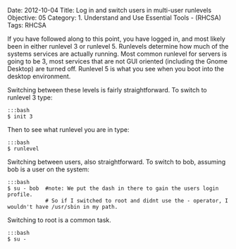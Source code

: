 Date: 2012-10-04
Title: Log in and switch users in multi-user runlevels 
Objective: 05
Category: 1. Understand and Use Essential Tools - (RHCSA)
Tags: RHCSA

If you have followed along to this point, you have logged in, and most likely been in either runlevel 3 or runlevel 5. Runlevels determine how much of the systems services are actually running. Most common runlevel for servers is going to be 3, most services that are not GUI oriented (including the Gnome Desktop) are turned off. Runlevel 5 is what you see when you boot into the desktop environment.

Switching between these levels is fairly straightforward. To switch to runlevel 3 type:

    :::bash
    $ init 3

Then to see what runlevel you are in type:

    :::bash
    $ runlevel

Switching between users, also straightforward. To switch to bob, assuming bob is a user on the system:

    :::bash
    $ su - bob  #note: We put the dash in there to gain the users login profile.
                # So if I switched to root and didnt use the - operator, I wouldn't have /usr/sbin in my path.

Switching to root is a common task.

    :::bash
    $ su - 